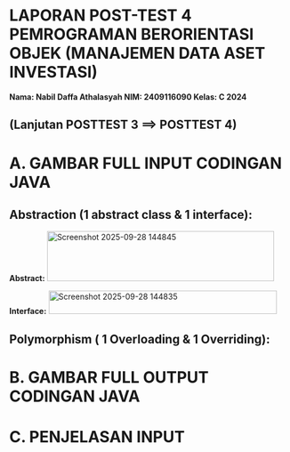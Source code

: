 # LAPORAN POST-TEST 4 PEMROGRAMAN BERORIENTASI OBJEK (MANAJEMEN DATA ASET INVESTASI)

**Nama: Nabil Daffa Athalasyah
NIM: 2409116090
Kelas: C 2024**

## (Lanjutan POSTTEST 3 ==> POSTTEST 4)

# A. GAMBAR FULL INPUT CODINGAN JAVA
## Abstraction (1 abstract class & 1 interface):

**Abstract:**
<img width="408" height="90" alt="Screenshot 2025-09-28 144845" src="https://github.com/user-attachments/assets/5f7935cc-f16e-470f-83ea-bea60adf536f" />

**Interface:**
<img width="410" height="42" alt="Screenshot 2025-09-28 144835" src="https://github.com/user-attachments/assets/4c61bec2-9a83-42ca-a8ae-c21143d362b3" />

## Polymorphism ( 1 Overloading & 1 Overriding):


# B. GAMBAR FULL OUTPUT CODINGAN JAVA

# C. PENJELASAN INPUT
